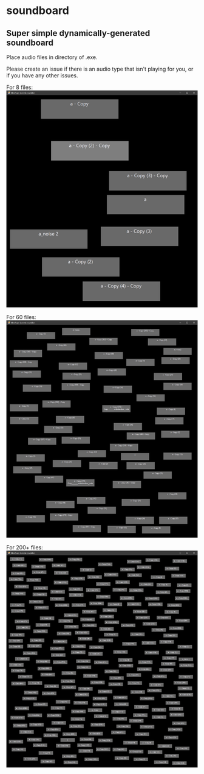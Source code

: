 # soundboard
## Super simple dynamically-generated soundboard


Place audio files in directory of .exe.

Please create an issue if there is an audio type that isn't playing for you, or if you have any other issues.

For 8 files:
![8 files](images/8_files.jpg) 

For 60 files:
![8 files](images/60_files.jpg) 


For 200+ files:
![8 files](images/200+_files.jpg) 
